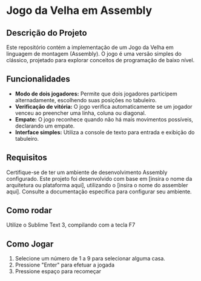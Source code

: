 # Jogo da Velha em Assembly

## Descrição do Projeto

Este repositório contém a implementação de um Jogo da Velha em linguagem de montagem (Assembly). O jogo é uma versão simples do clássico, projetado para explorar conceitos de programação de baixo nível.

## Funcionalidades

- **Modo de dois jogadores:** Permite que dois jogadores participem alternadamente, escolhendo suas posições no tabuleiro.
- **Verificação de vitória:** O jogo verifica automaticamente se um jogador venceu ao preencher uma linha, coluna ou diagonal.
- **Empate:** O jogo reconhece quando não há mais movimentos possíveis, declarando um empate.
- **Interface simples:** Utiliza a console de texto para entrada e exibição do tabuleiro.

## Requisitos

Certifique-se de ter um ambiente de desenvolvimento Assembly configurado. Este projeto foi desenvolvido com base em [insira o nome da arquitetura ou plataforma aqui], utilizando o [insira o nome do assembler aqui]. Consulte a documentação específica para configurar seu ambiente.

## Como rodar

Utilize o Sublime Text 3, compilando com a tecla F7

## Como Jogar

1. Selecione um número de 1 a 9 para selecionar alguma casa.
2. Pressione "Enter" para efetuar a jogada
3. Pressione espaço para recomeçar

